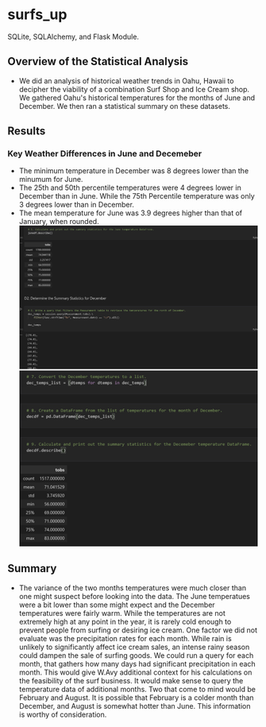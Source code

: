 # surfs_up
SQLite, SQLAlchemy, and Flask Module. 
## Overview of the Statistical Analysis
- We did an analysis of historical weather trends in Oahu, Hawaii to decipher the viability of a combination Surf Shop and Ice Cream shop. We gathered Oahu's historical temperatures for the months of June and December. We then ran a statistical summary on these datasets.

## Results
### Key Weather Differences in June and Decemeber
- The minimum temperature in December was 8 degrees lower than the minumum for June.
- The 25th and 50th percentile temperatures were 4 degrees lower in December than in June. While the 75th Percentile temperature was only 3 degrees lower than in December.
- The mean temperature for June was 3.9 degrees higher than that of January, when rounded.
![](Images/m9_1.png)
![](Images/m9_2.png)
## Summary
- The variance of the two months temperatures were much closer than one might suspect before looking into the data. The June temperatues were a bit lower than some might expect and the December temperatures were fairly warm. While the temperatures are not extremely high at any point in the year, it is rarely cold enough to prevent people from surfing or desiring ice cream. One factor we did not evaluate was the precipitation rates for each month. While rain is unlikely to significantly affect ice cream sales, an intense rainy season could dampen the sale of surfing goods. We could run a query for each month, that gathers how many days had significant precipitation in each month. This would give W.Avy additional context for his calculations on the feasibility of the surf business. It would make sense to query the temperature data of additional months. Two that come to mind would be February and August. It is possible that February is a colder month than December, and August is somewhat hotter than June. This information is worthy of consideration.
